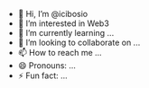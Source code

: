 - 👋 Hi, I’m @icibosio
- 👀 I’m interested in Web3
- 🌱 I’m currently learning ...
- 💞️ I’m looking to collaborate on ...
- 📫 How to reach me ...
- 😄 Pronouns: ...
- ⚡ Fun fact: ...

<!---
icibosio/icibosio is a ✨ special ✨ repository because its `README.md` (this file) appears on your GitHub profile.
You can click the Preview link to take a look at your changes.
--->
